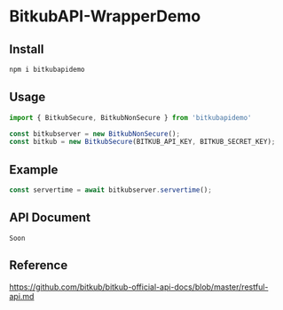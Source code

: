 # BitkubAPI-WrapperDemo


## Install

```sh
npm i bitkubapidemo
```


## Usage



```js
import { BitkubSecure, BitkubNonSecure } from 'bitkubapidemo'

const bitkubserver = new BitkubNonSecure();
const bitkub = new BitkubSecure(BITKUB_API_KEY, BITKUB_SECRET_KEY);

```

## Example



```js
const servertime = await bitkubserver.servertime(); 

```
## API Document

    Soon
## Reference
https://github.com/bitkub/bitkub-official-api-docs/blob/master/restful-api.md